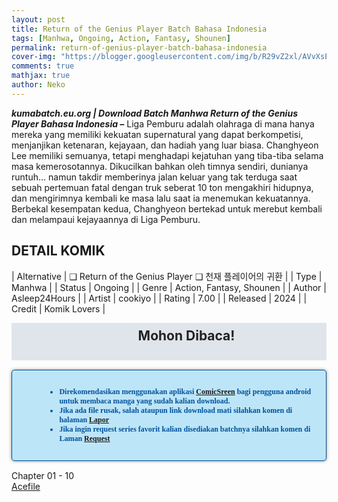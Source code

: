 ```yaml
---
layout: post
title: Return of the Genius Player Batch Bahasa Indonesia 
tags: [Manhwa, Ongoing, Action, Fantasy, Shounen]
permalink: return-of-genius-player-batch-bahasa-indonesia
cover-img: "https://blogger.googleusercontent.com/img/b/R29vZ2xl/AVvXsEi3NBACHE2B3xR2mcKqzGAAP4QYYQt9xHWm9_0wLiUd7-eKbWZdlEUvCDGbHvr7LDzNt9xHqYBrt9DX_oxMfE6OKznvhcsHvV65OBJ_msFX2qK97Op-vOHPjRA85prwGjuqCDKvPs2DTmvaJbI8YbV4DklG43CpzZXK28l-FDYzuxPZSJ186OQm8j66fZTT/s608/Return-of-the-Genius-Player-VOLUME-001-HEADER.jpg"
comments: true
mathjax: true
author: Neko
---
```




**<em>kumabatch.eu.org | Download Batch Manhwa Return of the Genius Player Bahasa Indonesia –</em>** Liga Pemburu adalah olahraga di mana hanya mereka yang memiliki kekuatan supernatural yang dapat berkompetisi, menjanjikan ketenaran, kejayaan, dan hadiah yang luar biasa. Changhyeon Lee memiliki semuanya, tetapi menghadapi kejatuhan yang tiba-tiba selama masa kemerosotannya. Dikucilkan bahkan oleh timnya sendiri, dunianya runtuh… namun takdir memberinya jalan keluar yang tak terduga saat sebuah pertemuan fatal dengan truk seberat 10 ton mengakhiri hidupnya, dan mengirimnya kembali ke masa lalu saat ia menemukan kekuatannya. Berbekal kesempatan kedua, Changhyeon bertekad untuk merebut kembali dan melampaui kejayaannya di Liga Pemburu.

## DETAIL KOMIK

| Alternative | ❑ Return of the Genius Player  ❑ 천재 플레이어의 귀환 |
| Type | Manhwa |
| Status | Ongoing |
| Genre | Action, Fantasy, Shounen |
| Author | Asleep24Hours |
| Artist | cookiyo |
| Rating | 7.00 |
| Released | 2024 |
| Credit  | Komik Lovers |

<h2 style="background-attachment: initial; background-clip: initial; background-color: #e0e5eb; background-origin: initial; background-position: 12px 1px; background-repeat: no-repeat; background-size: initial; color: #222222; line-height: 22px; margin: 5px 0px; min-height: 38px; padding: 10px 12px 12px 68px; text-align: center;"> 
Mohon Dibaca!</h2>

<div style="-moz-border-radius: 15px; -moz-box-shadow: 0 0 5px #888; -webkit-border-radius: 15px; -webkit-box-shadow: 0 0 5px #888; background-attachment: initial; background-clip: initial; background-color: #bde5f8; background-origin: initial; background-position: 10px 50%; background-repeat: no-repeat; background-size: initial; background: #bde5f8 url(&quot;https://sites.google.com/site/problogiz/my-icon/info.png&quot;) no-repeat 10px center; border-radius: 5px; border: 1px solid; box-shadow: rgb(136, 136, 136) 0px 0px 5px; color: #00529b; font: bold 12px verdana; margin: 15px 0px; padding: 15px 20px 15px 55px; "> 
<ul>
  <li>Direkomendasikan menggunakan aplikasi <a href="https://play.google.com/store/apps/details?id=com.viewer.comicscreen">ComicSreen</a> bagi pengguna android untuk membaca manga yang sudah kalian download.</li>
  <li>Jika ada file rusak, salah ataupun link download mati silahkan komen di halaman <a href="https://kumabatch.github.io/lapor/">Lapor</a></li>
  <li>Jika ingin request series favorit kalian disediakan batchnya silahkan komen di Laman <a href="https://kumabatch.github.io/request/">Request</a></li>
</ul>
</div>

Chapter 01 - 10<br>
<a href="http://ouo.io/qs/OzRuKBTK?s=https://acefile.co/f/106524210/kumabatch-return-of-the-genius-player-chapter-11-20-zip">Acefile</a>
